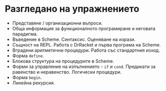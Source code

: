 Разгледано на упражнението
==========================

* Представяне / организационни въпроси.
* Обща информация за функционалното програмиране и неговата парадигма.
* Въведение в Scheme. Синтаксис. Оценяване на изрази.
* Същност на REPL. Работа с DrRacket и първа програма на Scheme.
* Вградени аритметични процедури. Работа със стандартния изход.
* Форма `define`.
* Блокова структура на процедурите в Scheme.
* Форми за управление на изпълнението - `if` и `cond`. Предикати за равенство и неравенство. Логически процедури.
* Форма `begin`.
* Линейна рекурсия.
